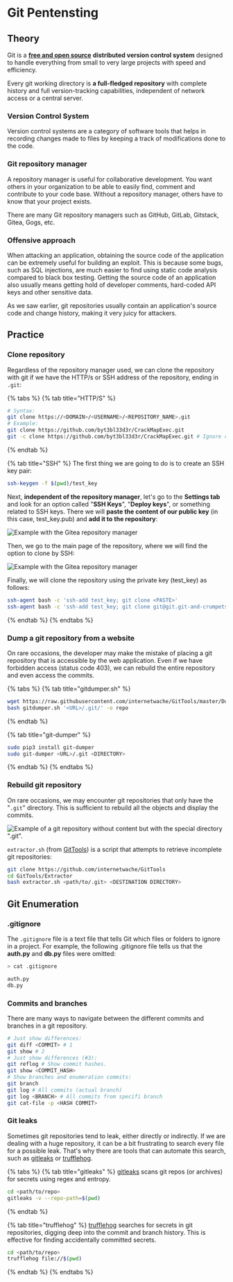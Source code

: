 # Git Pentensting

## Theory

Git is a [**free and open source**](http://www.git-scm.com/about/free-and-open-source) **distributed version control system** designed to handle everything from small to very large projects with speed and efficiency.

Every git working directory is **a full-fledged repository** with complete history and full version-tracking capabilities, independent of network access or a central server.

### Version Control System

Version control systems are a category of software tools that helps in recording changes made to files by keeping a track of modifications done to the code.

### Git repository manager

A repository manager is useful for collaborative development. You want others in your organization to be able to easily find, comment and contribute to your code base. Without a repository manager, others have to know that your project exists.

There are many Git repository managers such as GitHub, GitLab, Gitstack, Gitea, Gogs, etc.

### Offensive approach

When attacking an application, obtaining the source code of the application can be extremely useful for building an exploit. This is because some bugs, such as SQL injections, are much easier to find using static code analysis compared to black box testing. Getting the source code of an application also usually means getting hold of developer comments, hard-coded API keys and other sensitive data.

As we saw earlier, git repositories usually contain an application's source code and change history, making it very juicy for attackers.

## Practice

### Clone repository

Regardless of the repository manager used, we can clone the repository with git if we have the HTTP/s or SSH address of the repository, ending in `.git`:

{% tabs %}
{% tab title="HTTP/S" %}
```bash
# Syntax:
git clone https://<DOMAIN>/<USERNAME>/<REPOSITORY_NAME>.git
# Example:
git clone https://github.com/byt3bl33d3r/CrackMapExec.git
git -c clone https://github.com/byt3bl33d3r/CrackMapExec.git # Ignore cert
```
{% endtab %}

{% tab title="SSH" %}
The first thing we are going to do is to create an SSH key pair:

```bash
ssh-keygen -f $(pwd)/test_key
```

Next, **independent of the repository manager**, let's go to the **Settings tab** and look for an option called "**SSH Keys**", "**Deploy keys**", or something related to SSH keys. There we will **paste the content of our public key** (in this case, test\_key.pub) and **add it to the repository**:

![Example with the Gitea repository manager](../../.gitbook/assets/ssh\_clone2.png)

Then, we go to the main page of the repository, where we will find the option to clone by SSH:

![Example with the Gitea repository manager](../../.gitbook/assets/ssh\_clone1.png)

Finally, we will clone the repository using the private key (test\_key) as follows:

```bash
ssh-agent bash -c 'ssh-add test_key; git clone <PASTE>'
ssh-agent bash -c 'ssh-add test_key; git clone git@git.git-and-crumpets.thm:scones/cant-touch-this.git' # Example
```
{% endtab %}
{% endtabs %}

### Dump a git repository from a website

On rare occasions, the developer may make the mistake of placing a git repository that is accessible by the web application. Even if we have forbidden access (status code 403), we can rebuild the entire repository and even access the commits.

{% tabs %}
{% tab title="gitdumper.sh" %}
```bash
wget https://raw.githubusercontent.com/internetwache/GitTools/master/Dumper/gitdumper.sh
bash gitdumper.sh '<URL>/.git/' -o repo
```
{% endtab %}

{% tab title="git-dumper" %}
```bash
sudo pip3 install git-dumper
sudo git-dumper <URL>/.git <DIRECTORY>
```
{% endtab %}
{% endtabs %}

### Rebuild git repository

On rare occasions, we may encounter git repositories that only have the "`.git`" directory. This is sufficient to rebuild all the objects and display the commits.

![Example of a git repository without content but with the special directory ".git".](../../.gitbook/assets/git\_repository.png)

`extractor.sh` (from [GitTools](https://github.com/internetwache/GitTools)) is a script that attempts to retrieve incomplete git repositories:

```bash
git clone https://github.com/internetwache/GitTools
cd GitTools/Extractor
bash extractor.sh <path/to/.git> <DESTINATION DIRECTORY>
```

## Git Enumeration

### .gitignore

The `.gitignore` file is a text file that tells Git which files or folders to ignore in a project. For example, the following .gitignore file tells us that the **auth.py** and **db.py** files were omitted:

```bash
> cat .gitignore

auth.py
db.py
```

### Commits and branches

There are many ways to navigate between the different commits and branches in a git repository.

```bash
# Just show differences:
git diff <COMMIT> # 1
git show # 2
# Just show differences (#3):
git reflog # Show commit hashes.
git show <COMMIT_HASH>
# Show branches and enumeration commits:
git branch
git log # All commits (actual branch)
git log <BRANCH> # All commits from specifi branch
git cat-file -p <HASH COMMIT>
```

### Git leaks

Sometimes git repositories tend to leak, either directly or indirectly. If we are dealing with a huge repository, it can be a bit frustrating to search every file for a possible leak. That's why there are tools that can automate this search, such as [gitleaks](https://github.com/zricethezav/gitleaks) or [trufflehog](https://github.com/trufflesecurity/truffleHog).

{% tabs %}
{% tab title="gitleaks" %}
[gitleaks](https://github.com/zricethezav/gitleaks) scans git repos (or archives) for secrets using regex and entropy.

```bash
cd <path/to/repo>
gitleaks -v --repo-path=$(pwd)
```
{% endtab %}

{% tab title="trufflehog" %}
[trufflehog](https://github.com/trufflesecurity/truffleHog) searches for secrets in git repositories, digging deep into the commit and branch history. This is effective for finding accidentally committed secrets.

```bash
cd <path/to/repo>
trufflehog file://$(pwd)
```
{% endtab %}
{% endtabs %}
